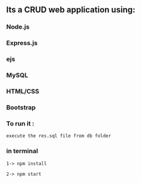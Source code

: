 ## Its a CRUD web application using:
### Node.js
### Express.js 
### ejs
### MySQL
### HTML/CSS
### Bootstrap
###

### To run it :

```execute the res.sql file from db folder```

### in terminal

```1-> npm install```


```2-> npm start```
